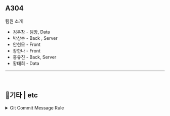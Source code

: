 ## A304 


팀원 소개
- 김우창 - 팀장, Data
- 박상수 - Back , Server
- 안현모 - Front
- 장한나 - Front
- 홍유진 - Back, Server
- 황태희 - Data

---

<br>

## 🧾기타 | etc

<details>
<summary>Git Commit Message Rule</summary>

### Format: [ 수정자 ] < type > commit message

* **feat** : 새로운 기능에 대한 커밋 
* **fix** : 버그 수정에 대한 커밋 
* **build** : 빌드 관련 파일 수정에 대한 커밋 
* **chore** : 그 외 자잘한 수정에 대한 커밋 
* **ci** : CI관련 설정 수정에 대한 커밋 
* **cd** : CD관련 설정 수정에 대한 커밋 
* **docs** : 문서 수정에 대한 커밋 
* **style** : 코드 스타일 혹은 포맷 등에 관 한 커밋 
* **refactor** :  코드 리팩토링에 대한 커밋 
* **test** : 테스트 코드 수정에 대한 커밋 

### 브랜치 전략

- master
    - frontend-develop
        - fe/feature/login
    - backend-develop
        - be/feature/login
</details>
 

